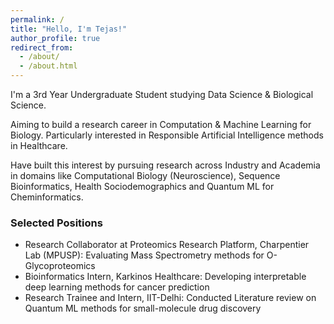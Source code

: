 ```yaml
---
permalink: /
title: "Hello, I'm Tejas!"
author_profile: true
redirect_from: 
  - /about/
  - /about.html
---
```


I'm a 3rd Year Undergraduate Student studying Data Science & Biological Science.

Aiming to build a research career in Computation & Machine Learning for Biology. Particularly interested in Responsible Artificial Intelligence methods in Healthcare.

Have built this interest by pursuing research across Industry and Academia in domains like Computational Biology (Neuroscience), Sequence Bioinformatics, Health Sociodemographics and Quantum ML for Cheminformatics. 

### Selected Positions
- Research Collaborator at Proteomics Research Platform, Charpentier Lab (MPUSP): Evaluating Mass Spectrometry methods for O-Glycoproteomics
- Bioinformatics Intern, Karkinos Healthcare: Developing interpretable deep learning methods for cancer prediction
- Research Trainee and Intern, IIT-Delhi: Conducted Literature review on Quantum ML methods for small-molecule drug discovery
